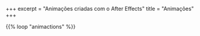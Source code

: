 +++
excerpt = "Animações criadas com o After Effects"
title = "Animações"
+++

{{% loop "animactions" %}}